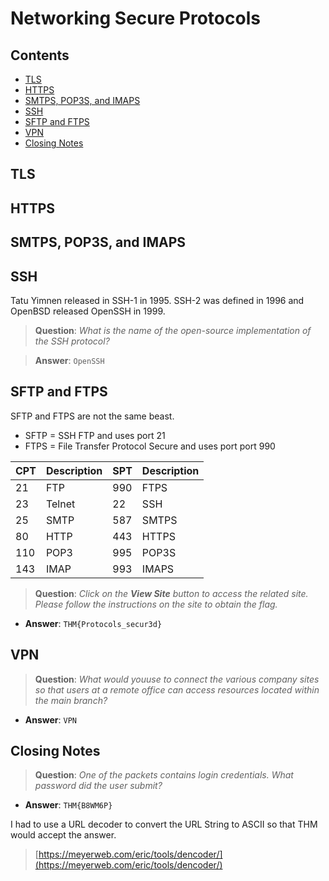 # Networking Secure Protocols
## Contents
- [TLS](#TLS)
- [HTTPS](#HTTPS)
- [SMTPS, POP3S, and IMAPS](#SMTPS-POP3S-and-IMAPS)
- [SSH](#SSH)
- [SFTP and FTPS](#SFTP-and-FTPS)
- [VPN](#VPN)
- [Closing Notes](#Closing-Notes)
## TLS
## HTTPS
## SMTPS, POP3S, and IMAPS
## SSH
Tatu Yimnen released in SSH-1 in 1995. SSH-2 was defined in 1996 and OpenBSD released OpenSSH in 1999.

>**Question**: _What is the name of the open-source implementation of the SSH protocol?_

>**Answer**: `OpenSSH`

## SFTP and FTPS
SFTP and FTPS are not the same beast. 
- SFTP = SSH FTP and uses port 21
- FTPS = File Transfer Protocol Secure and uses port port 990

| CPT | Description | SPT | Description |
|-----|-------------|-----|-------------|
|  21 |  FTP        | 990 |  FTPS       |
|  23 |  Telnet     |  22 |  SSH        |
|  25 |  SMTP       | 587 |  SMTPS      |
|  80 |  HTTP       | 443 |  HTTPS      |
| 110 |  POP3       | 995 |  POP3S      |
| 143 |  IMAP       | 993 |  IMAPS      |


> **Question**: _Click on the **View Site** button to access the related site. Please follow the instructions on the site to obtain the flag._

- **Answer**: `THM{Protocols_secur3d}`


## VPN
> **Question**: _What would youuse to connect the various company sites so that users at a remote office can access resources located within the main branch?_

- **Answer**: `VPN`


## Closing Notes
> **Question**: _One of the packets contains login credentials. What password did the user submit?_

- **Answer**: `THM{B8WM6P}`

I had to use a URL decoder to convert the URL String to ASCII so that THM would accept the answer. 
> [https://meyerweb.com/eric/tools/dencoder/](https://meyerweb.com/eric/tools/dencoder/)

